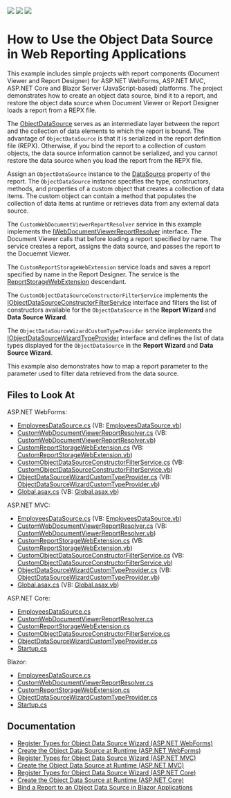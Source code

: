 <!-- default badges list -->
![](https://img.shields.io/endpoint?url=https://codecentral.devexpress.com/api/v1/VersionRange/280259641/2022.1)
[![](https://img.shields.io/badge/Open_in_DevExpress_Support_Center-FF7200?style=flat-square&logo=DevExpress&logoColor=white)](https://supportcenter.devexpress.com/ticket/details/T915105)
[![](https://img.shields.io/badge/📖_How_to_use_DevExpress_Examples-e9f6fc?style=flat-square)](https://docs.devexpress.com/GeneralInformation/403183)
<!-- default badges end -->
# How to Use the Object Data Source in Web Reporting Applications

This example includes simple projects with report components (Document Viewer and Report Designer) for ASP.NET WebForms, ASP.NET MVC, ASP.NET Core and Blazor Server (JavaScript-based) platforms. The project demonstrates how to create an object data source, bind it to a report, and restore the object data source when Document Viewer or Report Designer loads a report from a REPX file.

The [ObjectDataSource](https://docs.devexpress.com/CoreLibraries/DevExpress.DataAccess.ObjectBinding.ObjectDataSource) serves as an intermediate layer between the report and the collection of data elements to which the report is bound. The advantage of `ObjectDataSource` is that it is serialized in the report definition file (REPX). Otherwise, if you bind the report to a collection of custom objects, the data source information cannot be serialized, and you cannot restore the data source when you load the report from the REPX file.

Assign an `ObjectDataSource` instance to the [DataSource](https://docs.devexpress.com/XtraReports/DevExpress.XtraReports.UI.XtraReportBase.DataSource) property of the report. The `ObjectDataSource` instance specifies the type, constructors, methods, and properties of a custom object that creates a collection of data items. The custom object can contain a method that populates the collection of data items at runtime or retrieves data from any external data source.

The `CustomWebDocumentViewerReportResolver` service in this example implements the [IWebDocumentViewerReportResolver](https://docs.devexpress.com/XtraReports/DevExpress.XtraReports.Web.WebDocumentViewer.IWebDocumentViewerReportResolver) interface. The Document Viewer calls that before loading a report specified by name. The service creates a report, assigns the data source, and passes the report to the Docuemnt Viewer.

The `CustomReportStorageWebExtension` service loads and saves a report specified by name in the Report Designer. The service is the [ReportStorageWebExtension](https://docs.devexpress.com/XtraReports/DevExpress.XtraReports.Web.Extensions.ReportStorageWebExtension) descendant.

The `CustomObjectDataSourceConstructorFilterService` implements the [IObjectDataSourceConstructorFilterService](https://docs.devexpress.com/CoreLibraries/DevExpress.DataAccess.Web.IObjectDataSourceConstructorFilterService) interface and filters the list of constructors available for the `ObjectDataSource` in the **Report Wizard** and **Data Source Wizard**. 

The `ObjectDataSourceWizardCustomTypeProvider` service implements the [IObjectDataSourceWizardTypeProvider](https://docs.devexpress.com/CoreLibraries/DevExpress.DataAccess.Web.IObjectDataSourceWizardTypeProvider) interface and defines the list of data types displayed for the `ObjectDataSource` in the **Report Wizard** and **Data Source Wizard**.

This example also demonstrates how to map a report parameter to the parameter used to filter data retrieved from the data source.

## Files to Look At 

ASP.NET WebForms:

* [EmployeesDataSource.cs](WebForms/CS/Reporting_ObjectDS_WebForms/ObjectDataSource/EmployeesDataSource.cs) (VB: [EmployeesDataSource.vb](WebForms/VB/Reporting_ObjectDS_WebForms/ObjectDataSource/EmployeesDataSource.vb))
* [CustomWebDocumentViewerReportResolver.cs](WebForms/CS/Reporting_ObjectDS_WebForms/Services/CustomWebDocumentViewerReportResolver.cs) (VB: [CustomWebDocumentViewerReportResolver.vb](WebForms/VB/Reporting_ObjectDS_WebForms/Services/CustomWebDocumentViewerReportResolver.vb))
* [CustomReportStorageWebExtension.cs](WebForms/CS/Reporting_ObjectDS_WebForms/Services/CustomReportStorageWebExtension.cs) (VB: [CustomReportStorageWebExtension.vb](WebForms/VB/Reporting_ObjectDS_WebForms/Services/CustomReportStorageWebExtension.vb))
* [CustomObjectDataSourceConstructorFilterService.cs](WebForms/CS/Reporting_ObjectDS_WebForms/Services/CustomObjectDataSourceConstructorFilterService.cs) (VB: [CustomObjectDataSourceConstructorFilterService.vb](WebForms/VB/Reporting_ObjectDS_WebForms/Services/CustomObjectDataSourceConstructorFilterService.vb))
* [ObjectDataSourceWizardCustomTypeProvider.cs](WebForms/CS/Reporting_ObjectDS_WebForms/Services/ObjectDataSourceWizardCustomTypeProvider.cs) (VB: [ObjectDataSourceWizardCustomTypeProvider.vb](WebForms/VB/Reporting_ObjectDS_WebForms/Services/ObjectDataSourceWizardCustomTypeProvider.vb))
* [Global.asax.cs](WebForms/CS/Reporting_ObjectDS_WebForms/Global.asax.cs) (VB: [Global.asax.vb](WebForms/VB/Reporting_ObjectDS_WebForms/Global.asax.vb))

ASP.NET MVC:

* [EmployeesDataSource.cs](MVC/CS/Reporting_ObjectDS_Mvc/ObjectDataSource/EmployeesDataSource.cs) (VB: [EmployeesDataSource.vb](MVC/VB/Reporting_ObjectDS_Mvc/ObjectDataSource/EmployeesDataSource.vb))
* [CustomWebDocumentViewerReportResolver.cs](Mvc/CS/Reporting_ObjectDS_Mvc/Services/CustomWebDocumentViewerReportResolver.cs) (VB: [CustomWebDocumentViewerReportResolver.vb](Mvc/VB/Reporting_ObjectDS_Mvc/Services/CustomWebDocumentViewerReportResolver.vb))
* [CustomReportStorageWebExtension.cs](Mvc/CS/Reporting_ObjectDS_Mvc/Services/CustomReportStorageWebExtension.cs) (VB: [CustomReportStorageWebExtension.vb](Mvc/VB/Reporting_ObjectDS_Mvc/Services/CustomReportStorageWebExtension.vb))
* [CustomObjectDataSourceConstructorFilterService.cs](Mvc/CS/Reporting_ObjectDS_Mvc/Services/CustomObjectDataSourceConstructorFilterService.cs) (VB: [CustomObjectDataSourceConstructorFilterService.vb](Mvc/VB/Reporting_ObjectDS_Mvc/Services/CustomObjectDataSourceConstructorFilterService.vb))
* [ObjectDataSourceWizardCustomTypeProvider.cs](Mvc/CS/Reporting_ObjectDS_Mvc/Services/ObjectDataSourceWizardCustomTypeProvider.cs) (VB: [ObjectDataSourceWizardCustomTypeProvider.vb](Mvc/VB/Reporting_ObjectDS_Mvc/Services/ObjectDataSourceWizardCustomTypeProvider.vb))
* [Global.asax.cs](MVC/CS/Reporting_ObjectDS_Mvc/Global.asax.cs) (VB: [Global.asax.vb](MVC/VB/Reporting_ObjectDS_Mvc/Global.asax.vb))

ASP.NET Core:

* [EmployeesDataSource.cs](AspNetCore/Reporting_ObjectDS_AspNetCore/DataSources/EmployeesDataSource.cs)
* [CustomWebDocumentViewerReportResolver.cs](AspNetCore/Reporting_ObjectDS_AspNetCore/Services/CustomWebDocumentViewerReportResolver.cs)
* [CustomReportStorageWebExtension.cs](AspNetCore/Reporting_ObjectDS_AspNetCore/Services/CustomReportStorageWebExtension.cs)
* [CustomObjectDataSourceConstructorFilterService.cs](AspNetCore/Reporting_ObjectDS_AspNetCore/Services/CustomObjectDataSourceConstructorFilterService.cs)
* [ObjectDataSourceWizardCustomTypeProvider.cs](AspNetCore/Reporting_ObjectDS_AspNetCore/Services/ObjectDataSourceWizardCustomTypeProvider.cs)   
* [Startup.cs](AspNetCore/Reporting_ObjectDS_AspNetCore/Startup.cs) 

Blazor:

* [EmployeesDataSource.cs](Blazor/Reporting_ObjectDS_Blazor/Data/EmployeesDataSource.cs)
* [CustomWebDocumentViewerReportResolver.cs](Blazor/Reporting_ObjectDS_Blazor/Services/CustomWebDocumentViewerReportResolver.cs)
* [CustomReportStorageWebExtension.cs](Blazor/Reporting_ObjectDS_Blazor/Services/CustomReportStorageWebExtension.cs)
* [ObjectDataSourceWizardCustomTypeProvider.cs](Blazor/Reporting_ObjectDS_Blazor/Services/ObjectDataSourceWizardCustomTypeProvider.cs)
* [Startup.cs](Blazor/Reporting_ObjectDS_Blazor/Startup.cs) 


## Documentation

* [Register Types for Object Data Source Wizard (ASP.NET WebForms)](https://docs.devexpress.com/XtraReports/401228)
* [Create the Object Data Source at Runtime (ASP.NET WebForms)](https://docs.devexpress.com/XtraReports/401900)
* [Register Types for Object Data Source Wizard (ASP.NET MVC)](https://docs.devexpress.com/XtraReports/401229)
* [Create the Object Data Source at Runtime (ASP.NET MVC)](https://docs.devexpress.com/XtraReports/401901)
* [Register Types for Object Data Source Wizard (ASP.NET Core)](https://docs.devexpress.com/XtraReports/401230)
* [Create the Object Data Source at Runtime (ASP.NET Core)](https://docs.devexpress.com/XtraReports/401902)
* [Bind a Report to an Object Data Source in Blazor Applications](https://docs.devexpress.com/XtraReports/402070)




